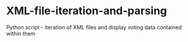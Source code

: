 # XML-file-iteration-and-parsing
Python script - iteration of XML files and display voting data contained within them
